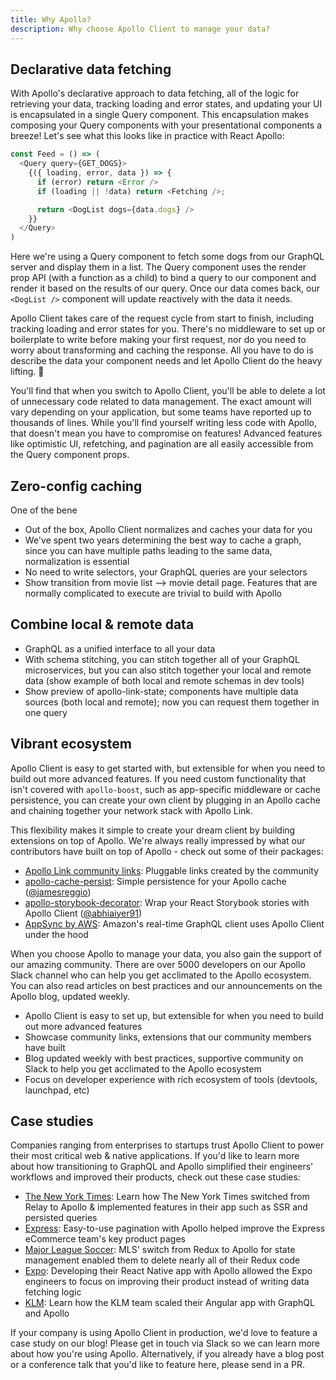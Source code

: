 ```yaml
---
title: Why Apollo?
description: Why choose Apollo Client to manage your data?
---
```


<h2 title="declarative-data">Declarative data fetching</h2>

With Apollo's declarative approach to data fetching, all of the logic for retrieving your data, tracking loading and error states, and updating your UI is encapsulated in a single Query component. This encapsulation makes composing your Query components with your presentational components a breeze! Let's see what this looks like in practice with React Apollo:

```js
const Feed = () => (
  <Query query={GET_DOGS}>
    {({ loading, error, data }) => {
      if (error) return <Error />
      if (loading || !data) return <Fetching />;

      return <DogList dogs={data.dogs} />
    }}
  </Query>
)
```

Here we're using a Query component to fetch some dogs from our GraphQL server and display them in a list. The Query component uses the render prop API (with a function as a child) to bind a query to our component and render it based on the results of our query. Once our data comes back, our `<DogList />` component will update reactively with the data it needs.

Apollo Client takes care of the request cycle from start to finish, including tracking loading and error states for you. There's no middleware to set up or boilerplate to write before making your first request, nor do you need to worry about transforming and caching the response. All you have to do is describe the data your component needs and let Apollo Client do the heavy lifting. 💪

You'll find that when you switch to Apollo Client, you'll be able to delete a lot of unnecessary code related to data management. The exact amount will vary depending on your application, but some teams have reported up to thousands of lines. While you'll find yourself writing less code with Apollo, that doesn't mean you have to compromise on features! Advanced features like optimistic UI, refetching, and pagination are all easily accessible from the Query component props.

<h2 title="caching">Zero-config caching</h2>

One of the bene

- Out of the box, Apollo Client normalizes and caches your data for you
- We've spent two years determining the best way to cache a graph, since you can have multiple paths leading to the same data, normalization is essential
- No need to write selectors, your GraphQL queries are your selectors
- Show transition from movie list --> movie detail page. Features that are normally complicated to execute are trivial to build with Apollo

<h2 title="combine-data">Combine local & remote data</h2>

- GraphQL as a unified interface to all your data
- With schema stitching, you can stitch together all of your GraphQL microservices, but you can also stitch together your local and remote data (show example of both local and remote schemas in dev tools)
- Show preview of apollo-link-state; components have multiple data sources (both local and remote); now you can request them together in one query

<h2 title="ecosystem">Vibrant ecosystem</h2>

Apollo Client is easy to get started with, but extensible for when you need to build out more advanced features. If you need custom functionality that isn't covered with `apollo-boost`, such as app-specific middleware or cache persistence, you can create your own client by plugging in an Apollo cache and chaining together your network stack with Apollo Link.

This flexibility makes it simple to create your dream client by building extensions on top of Apollo. We're always really impressed by what our contributors have built on top of Apollo - check out some of their packages:
- [Apollo Link community links](docs/link/links/community.html): Pluggable links created by the community
- [apollo-cache-persist](https://dev-blog.apollodata.com/announcing-apollo-cache-persist-cb05aec16325): Simple persistence for your Apollo cache ([@jamesreggio](https://github.com/jamesreggio))
- [apollo-storybook-decorator](https://github.com/abhiaiyer91/apollo-storybook-decorator): Wrap your React Storybook stories with Apollo Client ([@abhiaiyer91](https://github.com/abhiaiyer91))
- [AppSync by AWS](https://dev-blog.apollodata.com/aws-appsync-powered-by-apollo-df61eb706183): Amazon's real-time GraphQL client uses Apollo Client under the hood

When you choose Apollo to manage your data, you also gain the support of our amazing community. There are over 5000 developers on our Apollo Slack channel who can help you get acclimated to the Apollo ecosystem. You can also read articles on best practices and our announcements on the Apollo blog, updated weekly.


- Apollo Client is easy to set up, but extensible for when you need to build out more advanced features
- Showcase community links, extensions that our community members have built
- Blog updated weekly with best practices, supportive community on Slack to help you get acclimated to the Apollo ecosystem
- Focus on developer experience with rich ecosystem of tools (devtools, launchpad, etc)

<h2 title="case-studies">Case studies</h2>

Companies ranging from enterprises to startups trust Apollo Client to power their most critical web & native applications. If you'd like to learn more about how transitioning to GraphQL and Apollo simplified their engineers' workflows and improved their products, check out these case studies:

- [The New York Times](https://open.nytimes.com/the-new-york-times-now-on-apollo-b9a78a5038c): Learn how The New York Times switched from Relay to Apollo & implemented features in their app such as SSR and persisted queries
- [Express](https://dev-blog.apollodata.com/changing-the-architecture-of-express-com-23c950d43323): Easy-to-use pagination with Apollo helped improve the Express eCommerce team's key product pages
- [Major League Soccer](https://dev-blog.apollodata.com/reducing-our-redux-code-with-react-apollo-5091b9de9c2a): MLS' switch from Redux to Apollo for state management enabled them to delete nearly all of their Redux code
- [Expo](https://dev-blog.apollodata.com/using-graphql-apollo-at-expo-4c1f21f0f115): Developing their React Native app with Apollo allowed the Expo engineers to focus on improving their product instead of writing data fetching logic
- [KLM](https://youtu.be/T2njjXHdKqw): Learn how the KLM team scaled their Angular app with GraphQL and Apollo

If your company is using Apollo Client in production, we'd love to feature a case study on our blog! Please get in touch via Slack so we can learn more about how you're using Apollo. Alternatively, if you already have a blog post or a conference talk that you'd like to feature here, please send in a PR.
